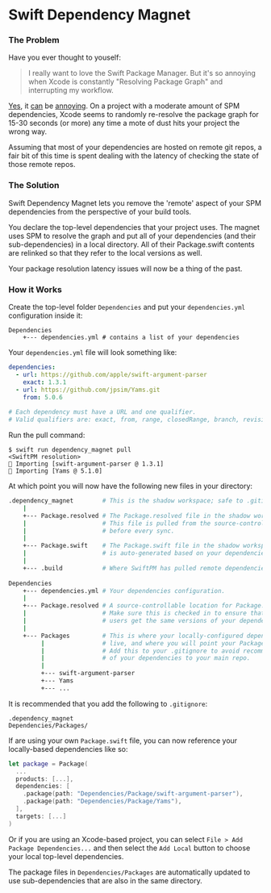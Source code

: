 # Swift Dependency Magnet

### The Problem

Have you ever thought to youself:

> I really want to love the Swift Package Manager. But it's so annoying
> when Xcode is constantly "Resolving Package Graph" and interrupting my
> workflow.

[Yes](https://forums.swift.org/t/swiftpm-how-to-prevent-resolve-packages-from-stymying-developer-productivity-local-packages/63363), 
it [can](https://www.reddit.com/r/iOSProgramming/comments/sdgw5i/resolving_package_graph_takes_ages/) 
be [annoying](https://stackoverflow.com/questions/77180553/xcode-15-checking-out-package-is-taking-forever). 
On a project with a moderate amount of SPM
dependencies, Xcode seems to randomly re-resolve the package graph
for 15-30 seconds (or more) any time a mote of dust hits your project the wrong way.

Assuming that most of your dependencies are hosted on remote git repos,
a fair bit of this time is spent dealing with the latency of checking the
state of those remote repos.

### The Solution

Swift Dependency Magnet lets you remove the 'remote' aspect of your SPM
dependencies from the perspective of your build tools.

You declare the top-level dependencies that your project uses. The magnet uses SPM
to resolve the graph and put all of your dependencies (and their sub-dependencies) in
a local directory. All of their Package.swift contents are relinked so that they 
refer to the local versions as well.   

Your package resolution latency issues will now be a thing of the past.

### How it Works

Create the top-level folder `Dependencies` and put your `dependencies.yml` configuration inside it:

```
Dependencies
    +--- dependencies.yml # contains a list of your dependencies
```

Your `dependencies.yml` file will look something like:

```yml
dependencies:
  - url: https://github.com/apple/swift-argument-parser
    exact: 1.3.1
  - url: https://github.com/jpsim/Yams.git
    from: 5.0.6    
    
# Each dependency must have a URL and one qualifier.
# Valid qualifiers are: exact, from, range, closedRange, branch, revision
```

Run the pull command:

```shell
$ swift run dependency_magnet pull
<SwiftPM resolution>
🧲 Importing [swift-argument-parser @ 1.3.1]
🧲 Importing [Yams @ 5.1.0]
```

At which point you will now have the following new files in your directory:

```bash
.dependency_magnet        # This is the shadow workspace; safe to .gitignore
    |
    +--- Package.resolved # The Package.resolved file in the shadow workspace
    |                     # This file is pulled from the source-controlled version
    |                     # before every sync.
    |
    +--- Package.swift    # The Package.swift file in the shadow workspace, which
    |                     # is auto-generated based on your dependencies.
    |
    +--- .build           # Where SwiftPM has pulled remote dependencies
    
Dependencies
    +--- dependencies.yml # Your dependencies configuration.
    |
    +--- Package.resolved # A source-controllable location for Package.resolved
    |                     # Make sure this is checked in to ensure that all
    |                     # users get the same versions of your dependencies.
    |
    +--- Packages         # This is where your locally-configured dependencies
         |                # live, and where you will point your Package.swift to.
         |                # Add this to your .gitignore to avoid recommitting all
         |                # of your dependencies to your main repo.
         |
         +--- swift-argument-parser
         +--- Yams
         +--- ...
```

It is recommended that you add the following to `.gitignore`:

```
.dependency_magnet
Dependencies/Packages/
```

If are using your own `Package.swift` file, you can now reference your locally-based dependencies like so:

```swift
let package = Package(
  ...
  products: [...],
  dependencies: [
    .package(path: "Dependencies/Package/swift-argument-parser"),
    .package(path: "Dependencies/Package/Yams"),
  ],
  targets: [...]
)

```

Or if you are using an Xcode-based project, you can select `File > Add Package Dependencies...` and then
select the `Add Local` button to choose your local top-level dependencies.

The package files in `Dependencies/Packages` are automatically updated to use sub-dependencies that
are also in the same directory.
